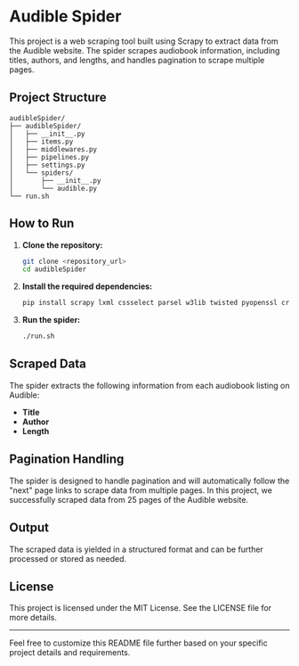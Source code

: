 # Audible Spider

This project is a web scraping tool built using Scrapy to extract data from the Audible website. The spider scrapes audiobook information, including titles, authors, and lengths, and handles pagination to scrape multiple pages.


## Project Structure

```
audibleSpider/
├── audibleSpider/
│   ├── __init__.py
│   ├── items.py
│   ├── middlewares.py
│   ├── pipelines.py
│   ├── settings.py
│   └── spiders/
│       ├── __init__.py
│       └── audible.py
└── run.sh
```

## How to Run

1. **Clone the repository:**
    ```bash
    git clone <repository_url>
    cd audibleSpider
    ```

2. **Install the required dependencies:**
    ```bash
    pip install scrapy lxml cssselect parsel w3lib twisted pyopenssl cryptography
    ```

3. **Run the spider:**
    ```bash
    ./run.sh
    ```

## Scraped Data

The spider extracts the following information from each audiobook listing on Audible:
- **Title**
- **Author**
- **Length**

## Pagination Handling

The spider is designed to handle pagination and will automatically follow the "next" page links to scrape data from multiple pages. In this project, we successfully scraped data from 25 pages of the Audible website.

## Output

The scraped data is yielded in a structured format and can be further processed or stored as needed.

## License

This project is licensed under the MIT License. See the LICENSE file for more details.

---

Feel free to customize this README file further based on your specific project details and requirements.